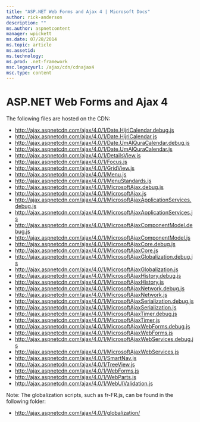 ```yaml
---
title: "ASP.NET Web Forms and Ajax 4 | Microsoft Docs"
author: rick-anderson
description: ""
ms.author: aspnetcontent
manager: wpickett
ms.date: 07/28/2014
ms.topic: article
ms.assetid: 
ms.technology: 
ms.prod: .net-framework
msc.legacyurl: /ajax/cdn/cdnajax4
msc.type: content
---
```

ASP.NET Web Forms and Ajax 4
====================
The following files are hosted on the CDN:

- http://ajax.aspnetcdn.com/ajax/4.0/1/Date.HijriCalendar.debug.js
- http://ajax.aspnetcdn.com/ajax/4.0/1/Date.HijriCalendar.js
- http://ajax.aspnetcdn.com/ajax/4.0/1/Date.UmAlQuraCalendar.debug.js
- http://ajax.aspnetcdn.com/ajax/4.0/1/Date.UmAlQuraCalendar.js
- http://ajax.aspnetcdn.com/ajax/4.0/1/DetailsView.js
- http://ajax.aspnetcdn.com/ajax/4.0/1/Focus.js
- http://ajax.aspnetcdn.com/ajax/4.0/1/GridView.js
- http://ajax.aspnetcdn.com/ajax/4.0/1/Menu.js
- http://ajax.aspnetcdn.com/ajax/4.0/1/MenuStandards.js
- http://ajax.aspnetcdn.com/ajax/4.0/1/MicrosoftAjax.debug.js
- http://ajax.aspnetcdn.com/ajax/4.0/1/MicrosoftAjax.js
- http://ajax.aspnetcdn.com/ajax/4.0/1/MicrosoftAjaxApplicationServices.debug.js
- http://ajax.aspnetcdn.com/ajax/4.0/1/MicrosoftAjaxApplicationServices.js
- http://ajax.aspnetcdn.com/ajax/4.0/1/MicrosoftAjaxComponentModel.debug.js
- http://ajax.aspnetcdn.com/ajax/4.0/1/MicrosoftAjaxComponentModel.js
- http://ajax.aspnetcdn.com/ajax/4.0/1/MicrosoftAjaxCore.debug.js
- http://ajax.aspnetcdn.com/ajax/4.0/1/MicrosoftAjaxCore.js
- http://ajax.aspnetcdn.com/ajax/4.0/1/MicrosoftAjaxGlobalization.debug.js
- http://ajax.aspnetcdn.com/ajax/4.0/1/MicrosoftAjaxGlobalization.js
- http://ajax.aspnetcdn.com/ajax/4.0/1/MicrosoftAjaxHistory.debug.js
- http://ajax.aspnetcdn.com/ajax/4.0/1/MicrosoftAjaxHistory.js
- http://ajax.aspnetcdn.com/ajax/4.0/1/MicrosoftAjaxNetwork.debug.js
- http://ajax.aspnetcdn.com/ajax/4.0/1/MicrosoftAjaxNetwork.js
- http://ajax.aspnetcdn.com/ajax/4.0/1/MicrosoftAjaxSerialization.debug.js
- http://ajax.aspnetcdn.com/ajax/4.0/1/MicrosoftAjaxSerialization.js
- http://ajax.aspnetcdn.com/ajax/4.0/1/MicrosoftAjaxTimer.debug.js
- http://ajax.aspnetcdn.com/ajax/4.0/1/MicrosoftAjaxTimer.js
- http://ajax.aspnetcdn.com/ajax/4.0/1/MicrosoftAjaxWebForms.debug.js
- http://ajax.aspnetcdn.com/ajax/4.0/1/MicrosoftAjaxWebForms.js
- http://ajax.aspnetcdn.com/ajax/4.0/1/MicrosoftAjaxWebServices.debug.js
- http://ajax.aspnetcdn.com/ajax/4.0/1/MicrosoftAjaxWebServices.js
- http://ajax.aspnetcdn.com/ajax/4.0/1/SmartNav.js
- http://ajax.aspnetcdn.com/ajax/4.0/1/TreeView.js
- http://ajax.aspnetcdn.com/ajax/4.0/1/WebForms.js
- http://ajax.aspnetcdn.com/ajax/4.0/1/WebParts.js
- http://ajax.aspnetcdn.com/ajax/4.0/1/WebUIValidation.js

Note: The globalization scripts, such as fr-FR.js, can be found in the following folder:

- http://ajax.aspnetcdn.com/ajax/4.0/1/globalization/